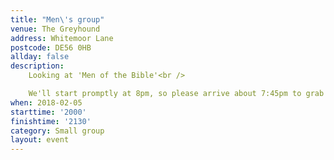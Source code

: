 ```yaml
---
title: "Men\'s group"
venue: The Greyhound
address: Whitemoor Lane
postcode: DE56 0HB
allday: false
description: 
    Looking at 'Men of the Bible'<br />

    We'll start promptly at 8pm, so please arrive about 7:45pm to grab a drink.
when: 2018-02-05
starttime: '2000'
finishtime: '2130'
category: Small group
layout: event
---
```

